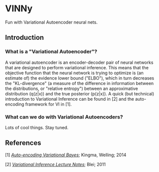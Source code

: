 # VINNy
Fun with Variational Autoencoder neural nets.

## Introduction

### What is a "Variational Autoencoder"?

A variational autoencoder is an encoder-decoder pair of neural networks that are designed to perform variational inference. This means that the objective function that the neural network is trying to optimize is (an estimate of) the evidence lower bound ("ELBO"), which in turn decreases the "KL-divergence" (a measure of the difference in information between the distributions, or "relative entropy") between an approximative distribution (q(z|x)) and the true posterior (p(z|x)). A quick (but technical) introduction to Variational Inference can be found in \[2\] and the auto-encoding framework for VI in \[1\].

### What can we do with Variational Autoencoders?

Lots of cool things. Stay tuned.

## References
\[1\] [_Auto-encoding Variational Bayes_](http://arxiv.org/abs/1312.6114); Kingma, Welling; 2014

\[2\] [_Variational Inference Lecture Notes_](https://www.cs.princeton.edu/courses/archive/fall11/cos597C/lectures/variational-inference-i.pdf); Blei; 2011
